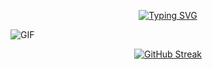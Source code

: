   <div align="center">

  <!--Typing-->
  <a href="https://git.io/typing-svg"><img src="https://readme-typing-svg.demolab.com?font=Bungee+Shade&size=32&pause=2000&color=0FF7D9&vCenter=true&width=650&lines=</ ----+Hyr1sky+There+!+---- />" alt="Typing SVG" /></a>
    
  </div>

  <img align="center" alt="GIF" src="https://raw.githubusercontent.com/JoeyBling/JoeyBling/master/pic/pusheencode.gif" />

  <div align="center">

  [![GitHub Streak](https://streak-stats.demolab.com?user=Hyr1sky&theme=rose)](https://git.io/streak-stats)
  
  <!-- 贪吃蛇 -->
  <!--![](https://raw.githubusercontent.com/Hyr1sky/Hyr1sky/main/assets/github-contribution-grid-snake.svg)-->

  </div>
